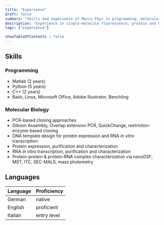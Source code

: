```yaml
---
title: "Experience"
draft: false
summary: "Skills and experience of Marco Payr in programming, molecular biology, and biophysical methods."
description: "Experience in single-molecule fluorescence, protein and RNA biochemistry, and scientific programming (Python, C++, MATLAB)."
tags: ["experience"]

showTableOfContents : false
---
```


## Skills

### Programming

- Matlab (2 years)
- Python (5 years)
- C++ (2 years)
- Bash, Linux, Microsoft Office, Adobe Illustrator, Benchling

### Molecular Biology

- PCR-based cloning approaches
- Gibson Assembly, Overlap extension PCR, QuickChange, restriction-enzyme based cloning
- DNA template design for protein expression and RNA *in vitro* transcription
- Protein expression, purification and characterization
- RNA *in vitro* transcription, purification and characterization
- Protein-protein & protein-RNA complex characterization via nanoDSF, MST, ITC, SEC-MALS, mass photometry

## Languages

| Language | Proficiency |
| -------- | ----------- |
| German   | native      |
| English  | proficient  |
| Italian  | entry level |
